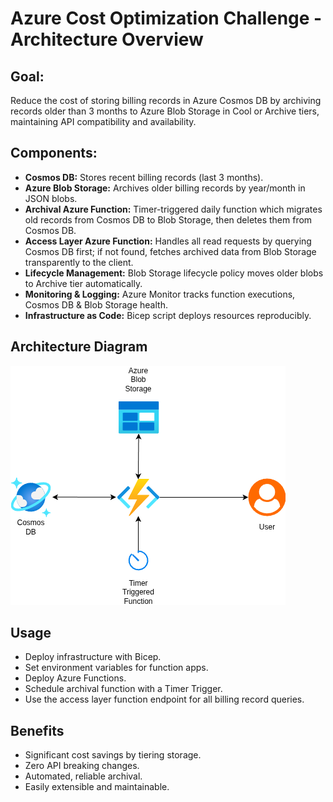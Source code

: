 # Azure Cost Optimization Challenge - Architecture Overview

## Goal:
Reduce the cost of storing billing records in Azure Cosmos DB by archiving records older than 3 months to Azure Blob Storage in Cool or Archive tiers, maintaining API compatibility and availability.

## Components:

- **Cosmos DB:** Stores recent billing records (last 3 months).
- **Azure Blob Storage:** Archives older billing records by year/month in JSON blobs.
- **Archival Azure Function:** Timer-triggered daily function which migrates old records from Cosmos DB to Blob Storage, then deletes them from Cosmos DB.
- **Access Layer Azure Function:** Handles all read requests by querying Cosmos DB first; if not found, fetches archived data from Blob Storage transparently to the client.
- **Lifecycle Management:** Blob Storage lifecycle policy moves older blobs to Archive tier automatically.
- **Monitoring & Logging:** Azure Monitor tracks function executions, Cosmos DB & Blob Storage health.
- **Infrastructure as Code:** Bicep script deploys resources reproducibly.

## Architecture Diagram

![Architecture Diagram](architecture.png "Architecture overview")

## Usage

- Deploy infrastructure with Bicep.
- Set environment variables for function apps.
- Deploy Azure Functions.
- Schedule archival function with a Timer Trigger.
- Use the access layer function endpoint for all billing record queries.

## Benefits

- Significant cost savings by tiering storage.
- Zero API breaking changes.
- Automated, reliable archival.
- Easily extensible and maintainable.
